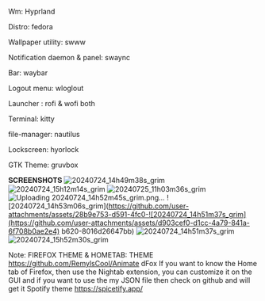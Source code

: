 Wm: Hyprland

Distro: fedora

Wallpaper utility: swww

Notification daemon & panel: swaync

Bar: waybar

Logout menu: wloglout

Launcher : rofi & wofi both

Terminal: kitty

file-manager: nautilus

Lockscreen: hyorlock

GTK Theme: gruvbox

𝐒𝐂𝐑𝐄𝐄𝐍𝐒𝐇𝐎𝐓𝐒
![20240724_14h49m38s_grim](https://github.com/user-attachments/assets/ebf249f5-b4ec-471b-9238-f23f027edd74)
![20240724_15h12m14s_grim](https://github.com/user-attachments/assets/ba82bd81-a663-446a-9f3c-f2fa55e79928)
![20240725_11h03m36s_grim](https://github.com/user-attachments/assets/dbefa294-69a7-4058-80d2-6d03e9df9a0d)
![Uploading 20240724_14h52m45s_grim.png…]()
![20240724_14h53m06s_grim](https://github.com/user-attachments/assets/28b9e753-d591-4fc0-![20240724_14h51m37s_grim](https://github.com/user-attachments/assets/d903cef0-d1cc-4a79-841a-6f708b0ae2e4)
b620-8016d26647bb)
![20240724_14h51m37s_grim](https://github.com/user-attachments/assets/d51366e5-5f1c-4639-ab5b-80a96e199c56)
![20240724_15h52m30s_grim](https://github.com/user-attachments/assets/4d93d00b-b801-4536-81e2-650a85bdb379)



Note: FIREFOX THEME & HOMETAB:
THEME
https://github.com/RemylsCool/Animate dFox If you want to know the Home tab of Firefox, then use the Nightab extension, you can customize it on the GUI and if you want to use the my JSON file then check on github and will get it
Spotify theme
https://spicetify.app/
